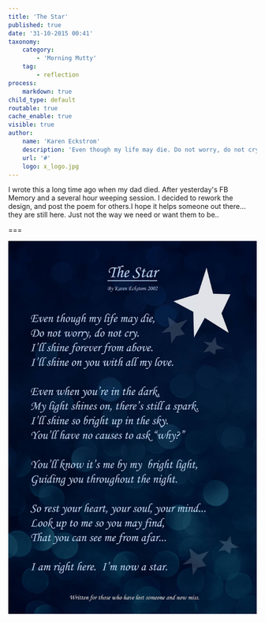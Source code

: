```yaml
---
title: 'The Star'
published: true
date: '31-10-2015 00:41'
taxonomy:
    category:
        - 'Morning Mutty'
    tag:
        - reflection
process:
    markdown: true
child_type: default
routable: true
cache_enable: true
visible: true
author:
    name: 'Karen Eckstrom'
    description: 'Even though my life may die. Do not worry, do not cry...'
    url: '#'
    logo: x_logo.jpg
---
```


I wrote this a long time ago when my dad died. After yesterday's FB Memory and a several hour weeping session. I decided to rework the design, and post the poem for others.I hope it helps someone out there... they are still here. Just not the way we need or want them to be..

===

![](unsplash_star.jpg)